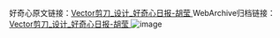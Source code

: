 好奇心原文链接：[Vector剪刀_设计_好奇心日报-胡莹 ](https://www.qdaily.com/articles/11345.html)
WebArchive归档链接：[Vector剪刀_设计_好奇心日报-胡莹 ](http://web.archive.org/web/20190623164331/https://www.qdaily.com/articles/11345.html)
![image](http://ww3.sinaimg.cn/large/007d5XDply1g3wgpatbthj30u02u7n43)